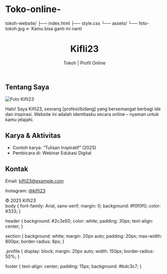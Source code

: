 # Toko-online-
tokoh-website/
├── index.html
├── style.css
└── assets/
    └── foto-tokoh.jpg   ← Kamu bisa ganti ini nanti
<!DOCTYPE html>
<html lang="id">
<head>
  <meta charset="UTF-8">
  <meta name="viewport" content="width=device-width, initial-scale=1">
  <title>Profil Tokoh – Kifli23</title>
  <link rel="stylesheet" href="style.css">
</head>
<body>
  <header>
    <h1>Kifli23</h1>
    <p>Tokoh | Profil Online</p>
  </header>

  <section id="about">
    <h2>Tentang Saya</h2>
    <img src="assets/foto-tokoh.jpg" alt="Foto Kifli23" class="profile">
    <p>Halo! Saya Kifli23, seorang [profesi/bidang] yang bersemangat berbagi ide dan inspirasi. Website ini adalah identitasku secara online – nyaman untuk kamu jelajahi.</p>
  </section>

  <section id="works">
    <h2>Karya & Aktivitas</h2>
    <ul>
      <li>Contoh karya: “Tulisan Inspiratif” (2025)</li>
      <li>Pembicara di: Webinar Edukasi Digital</li>
    </ul>
  </section>

  <section id="contact">
    <h2>Kontak</h2>
    <p>Email: <a href="mailto:kifli23@example.com">kifli23@example.com</a></p>
    <p>Instagram: <a href="https://instagram.com/kifli23" target="_blank">@kifli23</a></p>
  </section>

  <footer>&copy; 2025 Kifli23</footer>
</body>
</html>
body {
  font-family: Arial, sans-serif;
  margin: 0;
  background: #f0f0f0;
  color: #333;
}

header {
  background: #2c3e50;
  color: white;
  padding: 30px;
  text-align: center;
}

section {
  background: white;
  margin: 20px auto;
  padding: 20px;
  max-width: 800px;
  border-radius: 8px;
}

.profile {
  display: block;
  margin: 20px auto;
  width: 150px;
  border-radius: 50%;
}

footer {
  text-align: center;
  padding: 15px;
  background: #bdc3c7;
}
